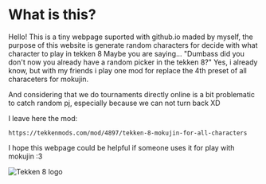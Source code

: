 # What is this?
Hello!
This is a tiny webpage suported with github.io maded by myself, the purpose of this website is generate random characters for decide with what character to play in tekken 8
Maybe you are saying... "Dumbass did you don't now you already have a random picker in the tekken 8?"
Yes, i already know, but with my friends i play one mod for replace the 4th preset of all characeters for mokujin.

And considering that we do tournaments directly online is a bit problematic to catch random pj, especially because we can not turn back XD

I leave here the mod:

```https://tekkenmods.com/mod/4897/tekken-8-mokujin-for-all-characters```

I hope this webpage could be helpful if someone uses it for play with mokujin :3

![Tekken 8 logo](images/tekken8logo.png)
